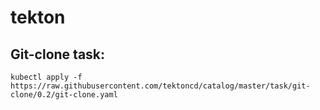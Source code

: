 # tekton

## Git-clone task:  
`kubectl apply -f https://raw.githubusercontent.com/tektoncd/catalog/master/task/git-clone/0.2/git-clone.yaml`

